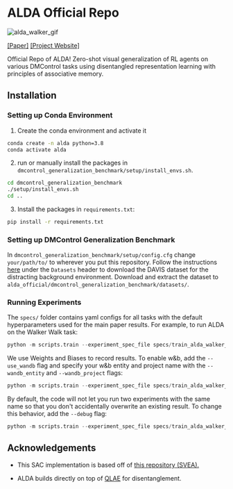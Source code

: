 # ALDA Official Repo 

![alda_walker_gif](assets/alda_walker.gif)

[[Paper]](https://arxiv.org/abs/2410.07441)
[[Project Website]](https://sumeetbatra.github.io/alda/)

Official Repo of ALDA! Zero-shot visual generalization of RL agents
on various DMControl tasks using disentangled representation learning with principles 
of associative memory. 


## Installation

### Setting up Conda Environment 
1. Create the conda environment and activate it 
```bash
conda create -n alda python=3.8
conda activate alda
```
2. run or manually install the packages in `dmcontrol_generalization_benchmark/setup/install_envs.sh`.
```bash
cd dmcontrol_generalization_benchmark
./setup/install_envs.sh
cd ..
```
3. Install the packages in `requirements.txt`:
```bash
pip install -r requirements.txt 
```


### Setting up DMControl Generalization Benchmark

In `dmcontrol_generalization_benchmark/setup/config.cfg` change `your/path/to/` to wherever you put this repository. 
Follow the instructions [here](https://github.com/nicklashansen/dmcontrol-generalization-benchmark/tree/main) under the 
`Datasets` header to download the DAVIS dataset for the distracting background environment.
Download and extract the dataset to `alda_official/dmcontrol_generalization_benchmark/datasets/`.

### Running Experiments
The `specs/` folder contains yaml configs for all tasks with the default hyperparameters used for the main paper results.
For example, to run ALDA on the Walker Walk task:

```python
python -m scripts.train --experiment_spec_file specs/train_alda_walker_walk.yaml
```

We use Weights and Biases to record results. To enable w&b, add the `--use_wandb` flag and specify your w&b entity and
project name with the `--wandb_entity` and `--wandb_project` flags:

```python
python -m scripts.train --experiment_spec_file specs/train_alda_walker_walk.yaml --wandb_entity xyz --wandb_project abc
```

By default, the code will not let you run two experiments with the same name so that you don't accidentally overwrite an 
existing result. To change this behavior, add the `--debug` flag:

```python
python -m scripts.train --experiment_spec_file specs/train_alda_walker_walk.yaml --debug
```

## Acknowledgements
- This SAC implementation is based off of [this repository (SVEA).](https://github.com/nicklashansen/dmcontrol-generalization-benchmark)

- ALDA builds directly on top of [QLAE](https://github.com/kylehkhsu/latent_quantization) for disentanglement. 
